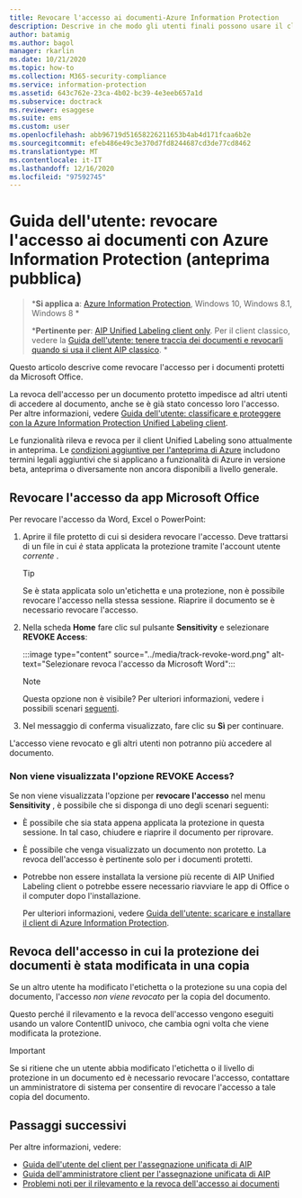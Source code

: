 ```yaml
---
title: Revocare l'accesso ai documenti-Azure Information Protection
description: Descrive in che modo gli utenti finali possono usare il client AIP per revocare l'accesso ai documenti protetti.
author: batamig
ms.author: bagol
manager: rkarlin
ms.date: 10/21/2020
ms.topic: how-to
ms.collection: M365-security-compliance
ms.service: information-protection
ms.assetid: 643c762e-23ca-4b02-bc39-4e3eeb657a1d
ms.subservice: doctrack
ms.reviewer: esaggese
ms.suite: ems
ms.custom: user
ms.openlocfilehash: abb96719d51658226211653b4ab4d171fcaa6b2e
ms.sourcegitcommit: efeb486e49c3e370d7fd8244687cd3de77cd8462
ms.translationtype: MT
ms.contentlocale: it-IT
ms.lasthandoff: 12/16/2020
ms.locfileid: "97592745"
---
```

# <a name="user-guide-revoke-document-access-with-azure-information-protection-public-preview"></a>Guida dell'utente: revocare l'accesso ai documenti con Azure Information Protection (anteprima pubblica)

>***Si applica a**: [Azure Information Protection](https://azure.microsoft.com/pricing/details/information-protection), Windows 10, Windows 8.1, Windows 8 *
>
>***Pertinente per**: [AIP Unified Labeling client only](../faqs.md#whats-the-difference-between-the-azure-information-protection-classic-and-unified-labeling-clients). Per il client classico, vedere la [Guida dell'utente: tenere traccia dei documenti e revocarli quando si usa il client AIP classico](client-track-revoke.md). *

Questo articolo descrive come revocare l'accesso per i documenti protetti da Microsoft Office.

La revoca dell'accesso per un documento protetto impedisce ad altri utenti di accedere al documento, anche se è già stato concesso loro l'accesso. Per altre informazioni, vedere [Guida dell'utente: classificare e proteggere con la Azure Information Protection Unified Labeling client](clientv2-classify-protect.md).

Le funzionalità rileva e revoca per il client Unified Labeling sono attualmente in anteprima. Le [condizioni aggiuntive per l'anteprima di Azure](https://azure.microsoft.com/support/legal/preview-supplemental-terms/) includono termini legali aggiuntivi che si applicano a funzionalità di Azure in versione beta, anteprima o diversamente non ancora disponibili a livello generale. 

## <a name="revoke-access-from-microsoft-office-apps"></a>Revocare l'accesso da app Microsoft Office

Per revocare l'accesso da Word, Excel o PowerPoint:

1. Aprire il file protetto di cui si desidera revocare l'accesso. Deve trattarsi di un file in cui *è* stata applicata la protezione tramite l'account utente *corrente* .

    > [!TIP]
    > Se è stata applicata solo un'etichetta e una protezione, non è possibile revocare l'accesso nella stessa sessione. Riaprire il documento se è necessario revocare l'accesso.

1. Nella scheda **Home** fare clic sul pulsante **Sensitivity** e selezionare **REVOKE Access**:

    :::image type="content" source="../media/track-revoke-word.png" alt-text="Selezionare revoca l'accesso da Microsoft Word":::

    > [!NOTE]
    > Questa opzione non è visibile? Per ulteriori informazioni, vedere i possibili scenari [seguenti](#dont-see-the-revoke-access-option).
    >
 
1. Nel messaggio di conferma visualizzato, fare clic su **Sì** per continuare.

L'accesso viene revocato e gli altri utenti non potranno più accedere al documento.

### <a name="dont-see-the-revoke-access-option"></a>Non viene visualizzata l'opzione REVOKE Access?

Se non viene visualizzata l'opzione per **revocare l'accesso** nel menu **Sensitivity** , è possibile che si disponga di uno degli scenari seguenti:

- È possibile che sia stata appena applicata la protezione in questa sessione. In tal caso, chiudere e riaprire il documento per riprovare.

- È possibile che venga visualizzato un documento non protetto. La revoca dell'accesso è pertinente solo per i documenti protetti.

- Potrebbe non essere installata la versione più recente di AIP Unified Labeling client o potrebbe essere necessario riavviare le app di Office o il computer dopo l'installazione. 

    Per ulteriori informazioni, vedere [Guida dell'utente: scaricare e installare il client di Azure Information Protection](install-client-app.md).

## <a name="revoking-access-where-the-document-protection-has-been-changed-on-a-copy"></a>Revoca dell'accesso in cui la protezione dei documenti è stata modificata in una copia

Se un altro utente ha modificato l'etichetta o la protezione su una copia del documento, l'accesso *non viene revocato* per la copia del documento. 

Questo perché il rilevamento e la revoca dell'accesso vengono eseguiti usando un valore ContentID univoco, che cambia ogni volta che viene modificata la protezione.

> [!IMPORTANT]
> Se si ritiene che un utente abbia modificato l'etichetta o il livello di protezione in un documento ed è necessario revocare l'accesso, contattare un amministratore di sistema per consentire di revocare l'accesso a tale copia del documento.
> 
## <a name="next-steps"></a>Passaggi successivi

Per altre informazioni, vedere:

- [Guida dell'utente del client per l'assegnazione unificata di AIP](clientv2-user-guide.md)
- [Guida dell'amministratore client per l'assegnazione unificata di AIP](clientv2-admin-guide.md)
- [Problemi noti per il rilevamento e la revoca dell'accesso ai documenti](../known-issues.md#tracking-and-revoking-document-access-public-preview)